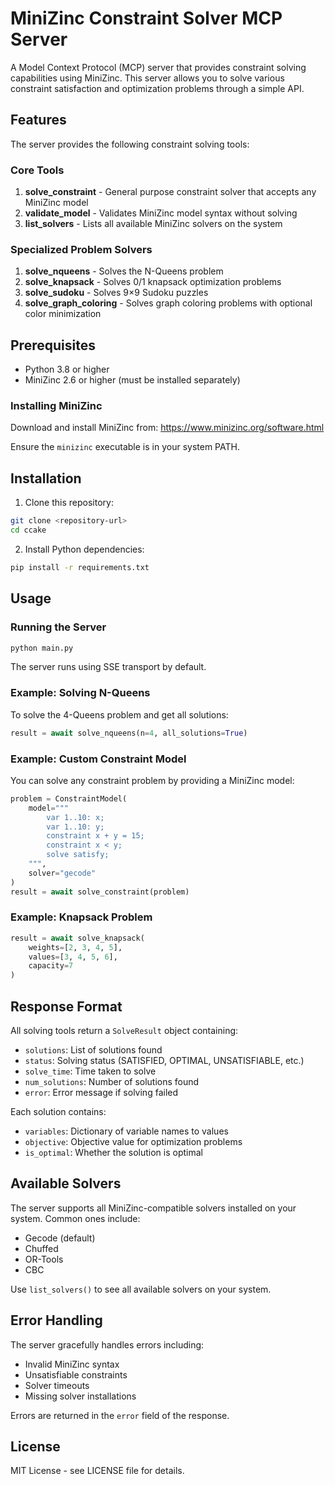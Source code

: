 # MiniZinc Constraint Solver MCP Server

A Model Context Protocol (MCP) server that provides constraint solving capabilities using MiniZinc. This server allows you to solve various constraint satisfaction and optimization problems through a simple API.

## Features

The server provides the following constraint solving tools:

### Core Tools

1. **solve_constraint** - General purpose constraint solver that accepts any MiniZinc model
2. **validate_model** - Validates MiniZinc model syntax without solving
3. **list_solvers** - Lists all available MiniZinc solvers on the system

### Specialized Problem Solvers

1. **solve_nqueens** - Solves the N-Queens problem
2. **solve_knapsack** - Solves 0/1 knapsack optimization problems
3. **solve_sudoku** - Solves 9×9 Sudoku puzzles
4. **solve_graph_coloring** - Solves graph coloring problems with optional color minimization

## Prerequisites

- Python 3.8 or higher
- MiniZinc 2.6 or higher (must be installed separately)

### Installing MiniZinc

Download and install MiniZinc from: https://www.minizinc.org/software.html

Ensure the `minizinc` executable is in your system PATH.

## Installation

1. Clone this repository:
```bash
git clone <repository-url>
cd ccake
```

2. Install Python dependencies:
```bash
pip install -r requirements.txt
```

## Usage

### Running the Server

```bash
python main.py
```

The server runs using SSE transport by default.

### Example: Solving N-Queens

To solve the 4-Queens problem and get all solutions:

```python
result = await solve_nqueens(n=4, all_solutions=True)
```

### Example: Custom Constraint Model

You can solve any constraint problem by providing a MiniZinc model:

```python
problem = ConstraintModel(
    model="""
        var 1..10: x;
        var 1..10: y;
        constraint x + y = 15;
        constraint x < y;
        solve satisfy;
    """,
    solver="gecode"
)
result = await solve_constraint(problem)
```

### Example: Knapsack Problem

```python
result = await solve_knapsack(
    weights=[2, 3, 4, 5],
    values=[3, 4, 5, 6],
    capacity=7
)
```

## Response Format

All solving tools return a `SolveResult` object containing:
- `solutions`: List of solutions found
- `status`: Solving status (SATISFIED, OPTIMAL, UNSATISFIABLE, etc.)
- `solve_time`: Time taken to solve
- `num_solutions`: Number of solutions found
- `error`: Error message if solving failed

Each solution contains:
- `variables`: Dictionary of variable names to values
- `objective`: Objective value for optimization problems
- `is_optimal`: Whether the solution is optimal

## Available Solvers

The server supports all MiniZinc-compatible solvers installed on your system. Common ones include:
- Gecode (default)
- Chuffed
- OR-Tools
- CBC

Use `list_solvers()` to see all available solvers on your system.

## Error Handling

The server gracefully handles errors including:
- Invalid MiniZinc syntax
- Unsatisfiable constraints
- Solver timeouts
- Missing solver installations

Errors are returned in the `error` field of the response.

## License

MIT License - see LICENSE file for details.